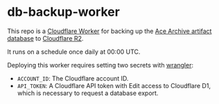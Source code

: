# db-backup-worker

This repo is a [Cloudflare Worker](https://developers.cloudflare.com/workers/)
for backing up the [Ace Archive artifact
database](https://github.com/acearchive/submission-worker?tab=readme-ov-file#database)
to [Cloudflare R2](https://developers.cloudflare.com/r2/).

It runs on a schedule once daily at 00:00 UTC.

Deploying this worker requires setting two secrets with
[wrangler](https://developers.cloudflare.com/workers/configuration/secrets/):

- `ACCOUNT_ID`: The Cloudflare account ID.
- `API_TOKEN`: A Cloudflare API token with Edit access to Cloudflare D1, which
  is necessary to request a database export.
